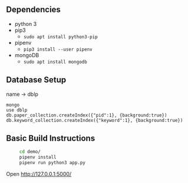 ## Dependencies
* python 3
* pip3
  * `sudo apt install python3-pip`
* pipenv
  * `pip3 install --user pipenv`
* mongoDB
  * `sudo apt install mongodb`

## Database Setup
name -> dblp
```
mongo
use dblp
db.paper_collection.createIndex({"pid":1}, {background:true})
db.keyword_collection.createIndex({"keyword":1}, {background:true})
```
## Basic Build Instructions

 ```bash 
      cd demo/
      pipenv install
      pipenv run python3 app.py
  ```
Open http://127.0.0.1:5000/

